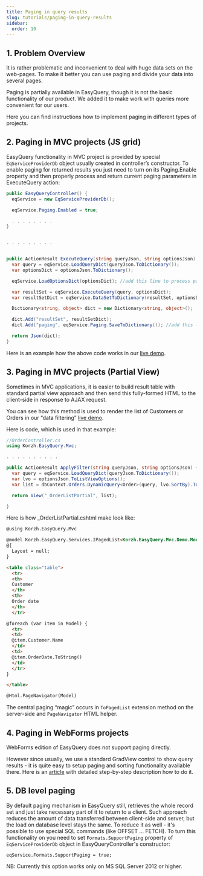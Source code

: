 ```yaml
---
title: Paging in query results
slug: tutorials/paging-in-query-results
sidebar:
  order: 10
---
```


## 1. Problem Overview
It is rather problematic and inconvenient to deal with huge data sets on the web-pages. To make it better you can use paging and divide your data into several pages.

Paging is partially available in EasyQuery, though it is not the basic functionality of our product. We added it to make work with queries more convenient for our users. 

Here you can find instructions how to implement paging in different types of projects.

## 2. Paging in MVC projects (JS grid)
EasyQuery functionality in MVC project is provided by special `EqServiceProviderDb` object usually created in controller’s constructor. To enable paging for returned results you just need to turn on its Paging.Enable property and then properly process and return current paging parameters in ExecuteQuery action:

```c#
public EasyQueryController() {
  eqService = new EqServiceProviderDb();

  eqService.Paging.Enabled = true;

  . . . . . . . .
}


. . . . . . . . .


public ActionResult ExecuteQuery(string queryJson, string optionsJson) {
  var query = eqService.LoadQueryDict(queryJson.ToDictionary());
  var optionsDict = optionsJson.ToDictionary();

  eqService.LoadOptionsDict(optionsDict); //add this line to process paging load paging parameters (page index in particular)

  var resultSet = eqService.ExecuteQuery(query, optionsDict);
  var resultSetDict = eqService.DataSetToDictionary(resultSet, optionsDict);

  Dictionary<string, object> dict = new Dictionary<string, object>();

  dict.Add("resultSet", resultSetDict);
  dict.Add("paging", eqService.Paging.SaveToDictionary()); //add this link to return paging page index and size in result JSON.

  return Json(dict);
}
```

Here is an example how the above code works in our [live demo](http://demo.easyquerybuilder.com/adhoc-reporting).

## 3. Paging in MVC projects (Partial View)

Sometimes in MVC applications, it is easier to build result table with standard partial view approach and then send this fully-formed HTML to the client-side in response to AJAX request.

You can see how this method is used to render the list of Customers or Orders in our “data filtering” [live demo](http://demo.easyquerybuilder.com/data-filtering/Order).

Here is code, which is used in that example:

```c#
//OrderController.cs
using Korzh.EasyQuery.Mvc;

. . . . . . . . . .

public ActionResult ApplyFilter(string queryJson, string optionsJson) {
  var query = eqService.LoadQueryDict(queryJson.ToDictionary());
  var lvo = optionsJson.ToListViewOptions();
  var list = dbContext.Orders.DynamicQuery<Order>(query, lvo.SortBy).ToPagedList(lvo.PageIndex, 20);

  return View("_OrderListPartial", list);

}

```

Here is how _OrderListPartial.cshtml make look like:

```html
@using Korzh.EasyQuery.Mvc

@model Korzh.EasyQuery.Services.IPagedList<Korzh.EasyQuery.Mvc.Demo.Models.Order>
@{
  Layout = null;
}

<table class="table">
  <tr>
  <th>
  Customer
  </th>
  <th>
  Order date
  </th>
  </tr>

@foreach (var item in Model) {
  <tr>
  <td>
  @item.Customer.Name
  </td>
  <td>
  @item.OrderDate.ToString()
  </td>
  </tr>
}

</table>

@Html.PageNavigator(Model)
```

The central paging “magic” occurs in `ToPagedList` extension method on the server-side and `PageNavigator` HTML helper.

## 4. Paging in WebForms projects

WebForms edition of EasyQuery does not support paging directly. 

However since usually, we use a standard GradView control to show query results - it is quite easy to setup paging and sorting functionality available there. Here is an [article](https://docs.microsoft.com/en-us/aspnet/web-forms/overview/presenting-and-managing-data/model-binding/sorting-paging-and-filtering-data
) with detailed step-by-step description how to do it.

## 5. DB level paging

By default paging mechanism in EasyQuery still, retrieves the whole record set and just take necessary part of it to return to a client. Such approach reduces the amount of data transferred between client-side and server, but the load on database level stays the same. To reduce it as well - it's possible to use special SQL commands (like OFFSET ... FETCH). 
To turn this functionality on you need to set `Formats.SupportPaging` property of `EqServiceProviderDb` object in EasyQueryController's constructor:

```
eqService.Formats.SupportPaging = true;
```

NB: Currently this option works only on MS SQL Server 2012 or higher.
